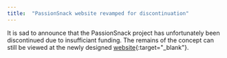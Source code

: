 ```yaml
---
title:  "PassionSnack website revamped for discontinuation"
---
```


It is sad to announce that the PassionSnack project has unfortunately been discontinued due to insufficiant funding.
The remains of the concept can still be viewed at the newly designed [website](http://www.passionsnack.com){:target="_blank"}.
